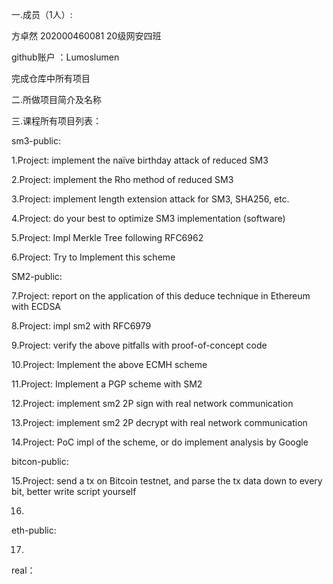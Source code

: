 一.成员（1人）: 

方卓然  202000460081 20级网安四班

github账户 ：Lumoslumen

完成仓库中所有项目







二.所做项目简介及名称


三.课程所有项目列表：


sm3-public:

1.Project: implement the naïve birthday attack of reduced SM3

2.Project: implement the Rho method of reduced SM3

3.Project: implement length extension attack for SM3, SHA256, etc.

4.Project: do your best to optimize SM3 implementation (software)

5.Project: Impl Merkle Tree following RFC6962

6.Project: Try to Implement this scheme


SM2-public:

7.Project: report on the application of this deduce technique in Ethereum with ECDSA

8.Project: impl sm2 with RFC6979

9.Project: verify the above pitfalls with proof-of-concept code

10.Project: Implement the above ECMH scheme

11.Project: Implement a PGP scheme with SM2

12.Project: implement sm2 2P sign with real network communication

13.Project: implement sm2 2P decrypt with real network communication

14.Project: PoC impl of the scheme, or do implement analysis by Google


bitcon-public:

15.Project: send a tx on Bitcoin testnet, and parse the tx data down to every bit, better write script yourself 

16.


eth-public:

17.


real：


